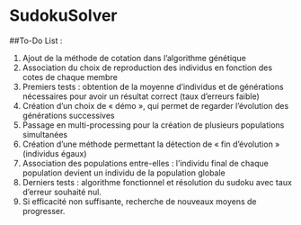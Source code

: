 # SudokuSolver

##To-Do List :
1.	Ajout de la méthode de cotation dans l’algorithme génétique
2.	Association du choix de reproduction des individus en fonction des cotes de chaque membre
3.	Premiers tests : obtention de la moyenne d’individus et de générations nécessaires pour avoir un résultat correct (taux d’erreurs faible)
4.	Création d’un choix de « démo », qui permet de regarder l’évolution des générations successives
5.	Passage en multi-processing pour la création de plusieurs populations simultanées
6.	Création d’une méthode permettant la détection de « fin d’évolution » (individus égaux) 
7.	Association des populations entre-elles : l’individu final de chaque population devient un individu de la population globale
8.	Derniers tests : algorithme fonctionnel et résolution du sudoku avec taux d’erreur souhaité nul.
9.	Si efficacité non suffisante, recherche de nouveaux moyens de progresser.

